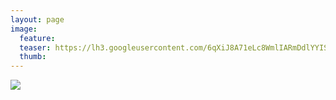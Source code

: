 ```yaml
---
layout: page
image:
  feature:
  teaser: https://lh3.googleusercontent.com/6qXiJ8A71eLc8WmlIARmDdlYYISs9_xTuKXRrnGexnw=w245
  thumb:
---
```


![](https://lh3.googleusercontent.com/qkFgHmQpUVGezkJadir7ivo0c6wDNoojyHDTjLyylt4=w800)
